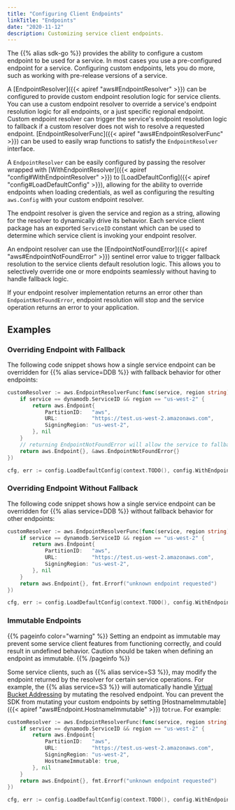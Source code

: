 ```yaml
---
title: "Configuring Client Endpoints"
linkTitle: "Endpoints"
date: "2020-11-12"
description: Customizing service client endpoints.
---
```


The {{% alias sdk-go %}} provides the ability to configure a custom endpoint to be used for a service. In most cases you use a pre-configured 
endpoint for a service. Configuring custom endpoints, lets you do more, such as working with pre-release versions 
of a service.

A [EndpointResolver]({{< apiref "aws#EndpointResolver" >}}) can be configured to provide custom endpoint resolution
logic for service clients. You can use a custom endpoint resolver to override a service's endpoint resolution logic
for all endpoints, or a just specific regional endpoint. Custom endpoint resolver can trigger the service's endpoint 
resolution logic to fallback if a custom resolver does not wish to resolve a requested endpoint. 
[EndpointResolverFunc]({{< apiref "aws#EndpointResolverFunc" >}}) can be used to easily wrap functions to satisfy the 
`EndpointResolver` interface.

A `EndpointResolver` can be easily configured by passing the resolver wrapped with
[WithEndpointResolver]({{< apiref "config#WithEndpointResolver" >}}) to
[LoadDefaultConfig]({{< apiref "config#LoadDefaultConfig" >}}), allowing for the ability to override endpoints when
loading credentials, as well as configuring the resulting `aws.Config` with your custom endpoint resolver.

The endpoint resolver is given the service and region as a string, allowing for the resolver to dynamically drive its
behavior. Each service client package has an exported `ServiceID` constant which can be used to determine which service
client is invoking your endpoint resolver.

An endpoint resolver can use the [EndpointNotFoundError]({{< apiref "aws#EndpointNotFoundError" >}}) sentinel error
value to trigger fallback resolution to the service clients default resolution logic. This allows you to selectively
override one or more endpoints seamlessly without having to handle fallback logic.

If your endpoint resolver implementation returns an error other than `EndpointNotFoundError`, endpoint resolution will
stop and the service operation returns an error to your application.

## Examples

### Overriding Endpoint with Fallback

The following code snippet shows how a single service endpoint can be overridden for {{% alias service=DDB %}} with
fallback behavior for other endpoints:

```go
customResolver := aws.EndpointResolverFunc(func(service, region string) (aws.Endpoint, error) {
    if service == dynamodb.ServiceID && region == "us-west-2" {
        return aws.Endpoint{
            PartitionID:   "aws",
            URL:           "https://test.us-west-2.amazonaws.com",
            SigningRegion: "us-west-2",
        }, nil
    }
    // returning EndpointNotFoundError will allow the service to fallback to it's default resolution
    return aws.Endpoint{}, &aws.EndpointNotFoundError{}
})

cfg, err := config.LoadDefaultConfig(context.TODO(), config.WithEndpointResolver(customResolver))
```

### Overriding Endpoint Without Fallback

The following code snippet shows how a single service endpoint can be overridden for {{% alias service=DDB %}} without
fallback behavior for other endpoints:

```go
customResolver := aws.EndpointResolverFunc(func(service, region string) (aws.Endpoint, error) {
    if service == dynamodb.ServiceID && region == "us-west-2" {
        return aws.Endpoint{
            PartitionID:   "aws",
            URL:           "https://test.us-west-2.amazonaws.com",
            SigningRegion: "us-west-2",
        }, nil
    }
    return aws.Endpoint{}, fmt.Errorf("unknown endpoint requested")
})

cfg, err := config.LoadDefaultConfig(context.TODO(), config.WithEndpointResolver(customResolver))
```

### Immutable Endpoints

{{% pageinfo color="warning" %}}
Setting an endpoint as immutable may prevent some service client features from functioning correctly, and could result
in undefined behavior. Caution should be taken when defining an endpoint as immutable.
{{% /pageinfo %}}

Some service clients, such as {{% alias service=S3 %}}, may modify the endpoint returned by the resolver for certain
service operations. For example, the {{% alias service=S3 %}} will automatically handle
[Virtual Bucket Addressing](https://docs.aws.amazon.com/AmazonS3/latest/dev/VirtualHosting.html) by mutating the
resolved endpoint. You can prevent the SDK from mutating your custom endpoints by setting 
[HostnameImmutable]({{< apiref "aws#Endpoint.HostnameImmutable" >}}) to`true`. For example:

```go
customResolver := aws.EndpointResolverFunc(func(service, region string) (aws.Endpoint, error) {
    if service == dynamodb.ServiceID && region == "us-west-2" {
        return aws.Endpoint{
            PartitionID:   "aws",
            URL:           "https://test.us-west-2.amazonaws.com",
            SigningRegion: "us-west-2",
            HostnameImmutable: true,
        }, nil
    }
    return aws.Endpoint{}, fmt.Errorf("unknown endpoint requested")
})

cfg, err := config.LoadDefaultConfig(context.TODO(), config.WithEndpointResolver(customResolver))
```

